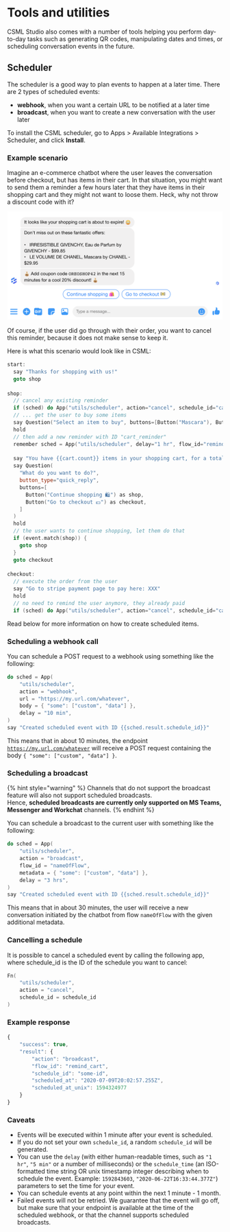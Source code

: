 # Tools and utilities

CSML Studio also comes with a number of tools helping you perform day-to-day tasks such as generating QR codes, manipulating dates and times, or scheduling conversation events in the future.

## Scheduler

The scheduler is a good way to plan events to happen at a later time. There are 2 types of scheduled events:

* **webhook**, when you want a certain URL to be notified at a later time
* **broadcast**, when you want to create a new conversation with the user later

To install the CSML scheduler, go to Apps &gt; Available Integrations &gt; Scheduler, and click **Install**.

### Example scenario

Imagine an e-commerce chatbot where the user leaves the conversation before checkout, but has items in their cart. In that situation, you might want to send them a reminder a few hours later that they have items in their shopping cart and they might not want to loose them. Heck, why not throw a discount code with it?

![](../../.gitbook/assets/image%20%2814%29.png)

Of course, if the user did go through with their order, you want to cancel this reminder, because it does not make sense to keep it.

Here is what this scenario would look like in CSML:

```cpp
start:
  say "Thanks for shopping with us!"
  goto shop

shop:
  // cancel any existing reminder
  if (sched) do App("utils/scheduler", action="cancel", schedule_id="cart_reminder")
  // ... get the user to buy some items
  say Question("Select an item to buy", buttons=[Button("Mascara"), Button("Perfume")])
  hold
  // then add a new reminder with ID "cart_reminder"
  remember sched = App("utils/scheduler", delay="1 hr", flow_id="remind_cart", schedule_id="cart_reminder")
  
  say "You have {{cart.count}} items in your shopping cart, for a total of ${{cart.total}}"
  say Question(
    "What do you want to do?",
    button_type="quick_reply",
    buttons=[
      Button("Continue shopping 🛍") as shop,
      Button("Go to checkout 💵") as checkout,
    ]
  )
  hold
  // the user wants to continue shopping, let them do that
  if (event.match(shop)) {
    goto shop
  }
  goto checkout

checkout:
  // execute the order from the user
  say "Go to stripe payment page to pay here: XXX"
  hold
  // no need to remind the user anymore, they already paid
  if (sched) do App("utils/scheduler", action="cancel", schedule_id="cart_reminder")
```

Read below for more information on how to create scheduled items.

### Scheduling a webhook call

You can schedule a POST request to a webhook using something like the following:

```cpp
do sched = App(
    "utils/scheduler",
    action = "webhook",
    url = "https://my.url.com/whatever",
    body = { "some": ["custom", "data"] },
    delay = "10 min",
)
say "Created scheduled event with ID {{sched.result.schedule_id}}"
```

This means that in about 10 minutes, the endpoint [`https://my.url.com/whatever`](https://my.url.com/whatever) will receive a POST request containing the body `{ "some": ["custom", "data"] }`.

### Scheduling a broadcast

{% hint style="warning" %}
Channels that do not support the broadcast feature will also not support scheduled broadcasts.  
Hence, **scheduled broadcasts are currently only supported on MS Teams, Messenger and Workchat** channels.
{% endhint %}

You can schedule a broadcast to the current user with something like the following:

```cpp
do sched = App(
    "utils/scheduler",
    action = "broadcast",
    flow_id = "nameOfFlow",
    metadata = { "some": ["custom", "data"] },
    delay = "3 hrs",
)
say "Created scheduled event with ID {{sched.result.schedule_id}}"
```

This means that in about 30 minutes, the user will receive a new conversation initiated by the chatbot from flow `nameOfFlow` with the given additional metadata.

### Cancelling a schedule

It is possible to cancel a scheduled event by calling the following app, where schedule\_id is the ID of the schedule you want to cancel:

```cpp
Fn(
    "utils/scheduler",
    action = "cancel",
    schedule_id = schedule_id
)
```

### Example response

```javascript
{
    "success": true,
    "result": {
        "action": "broadcast",
        "flow_id": "remind_cart",
        "schedule_id": "some-id",
        "scheduled_at": "2020-07-09T20:02:57.255Z",
        "scheduled_at_unix": 1594324977
    }
}
```

### Caveats

* Events will be executed within 1 minute after your event is scheduled.
* If you do not set your own `schedule_id`, a random `schedule_id` will be generated.
* You can use the `delay` \(with either human-readable times, such as `"1 hr"`, `"5 min"` or a number of milliseconds\) or the `schedule_time` \(an ISO-formatted time string OR unix timestamp integer describing when to schedule the event. Example: `1592843603`, `"2020-06-22T16:33:44.377Z"`\) parameters to set the time for your event.
* You can schedule events at any point within the next 1 minute - 1 month.
* Failed events will not be retried. We guarantee that the event will go off, but make sure that your endpoint is available at the time of the scheduled webhook, or that the channel supports scheduled broadcasts.

### 

